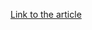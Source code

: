 [Link to the article](https://www.darkreading.com/cloud/new-bianlian-ransomware-variant-on-the-rise)
